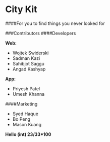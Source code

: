 City Kit
========
####For you to find things you never looked for


###Contributors
####Developers

<strong>Web:</strong>
* Wojtek Swiderski
* Sadman Kazi
* Sahibjot Saggu
* Angad Kashyap

<strong>App:</strong>
* Priyesh Patel
* Umesh Khanna

####Marketing
* Syed Haque
* Bo Peng
* Mason Kuang

<strong>Hello (int) 23/33*100</strong>
